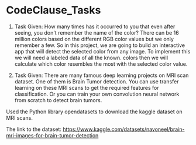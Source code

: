 # CodeClause_Tasks


1. Task Given: How many times has it occurred to you that even after seeing, you 
don't remember the name of the color? There can be 16 million colors based 
on the different RGB color values but we only remember a few. So in this project, 
we are going to build an interactive app that will detect the selected color from any image. To implement this we will need a labeled data of all the known. 
colors then we will calculate which color resembles the most with the selected 
color value. 


2. Task Given: There are many famous deep learning projects on MRI scan 
dataset. One of them is Brain Tumor detection. You can use transfer learning 
on these MRI scans to get the required features for classification. Or you can 
train your own convolution neural network from scratch to detect brain tumors. 

Used the Python library opendatasets to download the kaggle dataset on MRI scans.

The link to the dataset: https://www.kaggle.com/datasets/navoneel/brain-mri-images-for-brain-tumor-detection

